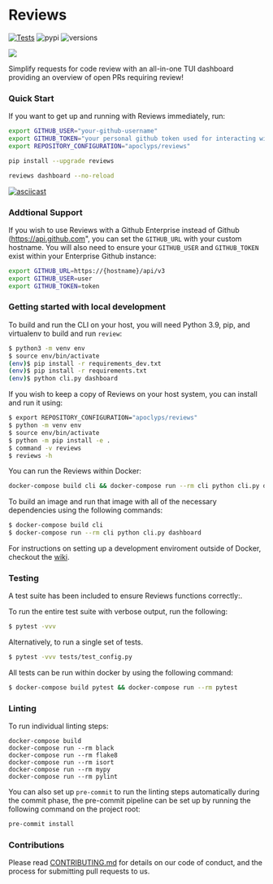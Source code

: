 # Reviews

[![Tests](https://github.com/apoclyps/reviews/actions/workflows/test.yml/badge.svg)](https://github.com/apoclyps/reviews/actions/workflows/test.yml)
![pypi](https://img.shields.io/pypi/v/reviews.svg)
![versions](https://img.shields.io/pypi/pyversions/reviews.svg)

![](https://banners.beyondco.de/Reviews.png?theme=light&packageManager=pip+install&packageName=reviews&pattern=plus&style=style_1&description=Monitor+requests+for+Code+Reviews&md=1&showWatermark=0&fontSize=225px&images=link&widths=250)

Simplify requests for code review with an all-in-one TUI dashboard providing an overview of open PRs requiring review!

### Quick Start

If you want to get up and running with Reviews immediately, run:

```bash
export GITHUB_USER="your-github-username"
export GITHUB_TOKEN="your personal github token used for interacting with the API"
export REPOSITORY_CONFIGURATION="apoclyps/reviews"

pip install --upgrade reviews

reviews dashboard --no-reload
```

[![asciicast](https://asciinema.org/a/414444.svg)](https://asciinema.org/a/414444)

### Addtional Support

If you wish to use Reviews with a Github Enterprise instead of Github (https://api.github.com", you can set the `GITHUB_URL` with your custom hostname. You will also need to ensure your `GITHUB_USER` and `GITHUB_TOKEN` exist within your Enterprise Github instance:

```bash
export GITHUB_URL=https://{hostname}/api/v3
export GITHUB_USER=user
export GITHUB_TOKEN=token
```


### Getting started with local development

To build and run the CLI on your host, you will need Python 3.9, pip, and virtualenv to build and run `review`:

```bash
$ python3 -m venv env
$ source env/bin/activate
(env)$ pip install -r requirements_dev.txt
(env)$ pip install -r requirements.txt
(env)$ python cli.py dashboard
```

If you wish to keep a copy of Reviews on your host system, you can install and run it using:

```bash
$ export REPOSITORY_CONFIGURATION="apoclyps/reviews"
$ python -m venv env
$ source env/bin/activate
$ python -m pip install -e .
$ command -v reviews
$ reviews -h
```

You can run the Reviews within Docker:

```bash
docker-compose build cli && docker-compose run --rm cli python cli.py dashboard
```

To build an image and run that image with all of the necessary dependencies using the following commands:

```bash
$ docker-compose build cli
$ docker-compose run --rm cli python cli.py dashboard
```

For instructions on setting up a development enviroment outside of Docker, checkout the [wiki](https://github.com/apoclyps/reviews/wiki/Development-Enviromnent).

### Testing

A test suite has been included to ensure Reviews functions correctly:.

To run the entire test suite with verbose output, run the following:

```bash
$ pytest -vvv
```

Alternatively, to run a single set of tests.

```bash
$ pytest -vvv tests/test_config.py
```

All tests can be run within docker by using the following command:

```bash
$ docker-compose build pytest && docker-compose run --rm pytest
```

### Linting

To run individual linting steps:

```
docker-compose build
docker-compose run --rm black
docker-compose run --rm flake8
docker-compose run --rm isort
docker-compose run --rm mypy
docker-compose run --rm pylint
```

You can also set up ``pre-commit`` to run the linting steps automatically during the commit phase,
the pre-commit pipeline can be set up by running the following command on the project root:
```bash
pre-commit install
```

### Contributions

Please read [CONTRIBUTING.md](CONTRIBUTING.md) for details on our code of conduct, and the process for submitting pull requests to us.
